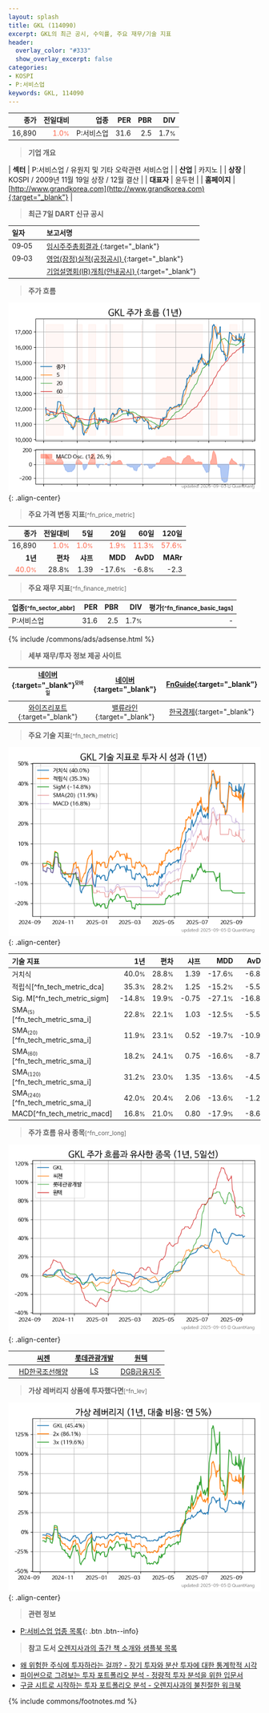 ```yaml
---
layout: splash
title: GKL (114090)
excerpt: GKL의 최근 공시, 수익률, 주요 재무/기술 지표
header:
  overlay_color: "#333"
  show_overlay_excerpt: false
categories:
- KOSPI
- P:서비스업
keywords: GKL, 114090
---
```


| **종가** | **전일대비** | **업종** | **PER** | **PBR** | **DIV** |
| -------: | -----------: | -------: | ------: | ------: | ------: |
| 16,890 | <span style="color: tomato">1.0<small>%</small></span> | P:서비스업 | 31.6 | 2.5 | 1.7<small>%</small> |

<!-- more -->


> **기업 개요**<a id="company"></a>

| <span style="white-space:nowrap;">**섹터**</span> | P:서비스업 / 유원지 및 기타 오락관련 서비스업 |
| <span style="white-space:nowrap;">**산업**</span> | 카지노 |
| <span style="white-space:nowrap;">**상장**</span> | KOSPI / 2009년 11월 19일 상장 / 12월 결산 |
| <span style="white-space:nowrap;">**대표자**</span> | 윤두현 |
| <span style="white-space:nowrap;">**홈페이지**</span> | [http://www.grandkorea.com](http://www.grandkorea.com){:target="_blank"} |


> **최근 7일 DART 신규 공시**<a id="dart"></a>

| **일자** |      | **보고서명** |
| :------- | :--- | :----------- |
| 09&#x2011;05 | | [임시주주총회결과              ](https://dart.fss.or.kr/dsaf001/main.do?rcpNo=20250905800295){:target="_blank"} |
| 09&#x2011;03 | | [영업(잠정)실적(공정공시)              ](https://dart.fss.or.kr/dsaf001/main.do?rcpNo=20250903800309){:target="_blank"} |
|  | | [기업설명회(IR)개최(안내공시)              ](https://dart.fss.or.kr/dsaf001/main.do?rcpNo=20250903800335){:target="_blank"} |


> **주가 흐름**<a id="price"></a>

![114090](/stock/images/114090.png){: .align-center}


> **주요 가격 변동 지표**<small>[^fn_price_metric]</small>

| **종가** | **전일대비** | **5일** | **20일** | **60일** | **120일** |
| -------: | -----------: | ------: | -------: | -------: | --------: |
| 16,890 | <span style="color: tomato">1.0<small>%</small></span> | <span style="color: tomato">1.0<small>%</small></span> | <span style="color: tomato">1.9<small>%</small></span> | <span style="color: tomato">11.3<small>%</small></span> | <span style="color: tomato">57.6<small>%</small></span> |
| **1년** | **편차** | **샤프** | **MDD** | **AvDD** | **MARr** |
| <span style="color: tomato">40.0<small>%</small></span> | 28.8<small>%</small> | 1.39 | -17.6<small>%</small> | -6.8<small>%</small> | -2.3 |


> **주요 재무 지표**<small>[^fn_finance_metric]</small>

| **업종**<small>[^fn_sector_abbr]</small> | **PER** | **PBR** | **DIV** | **평가**<small>[^fn_finance_basic_tags]</small> |
| :--------------------------------------- | ------: | ------: | ------: | ----------------------------------------------: |
| P:서비스업 | 31.6 | 2.5 | 1.7<small>%</small> | - |



{% include /commons/ads/adsense.html %}

> **세부 재무/투자 정보 제공 사이트**

| [네이버](https://m.stock.naver.com/domestic/stock/114090/finance/summary){:target="_blank"}<sup><small>모바일</small></sup> | [네이버](https://finance.naver.com/item/coinfo.naver?code=114090){:target="_blank"} | [FnGuide](https://comp.fnguide.com/SVO2/ASP/SVD_Invest.asp?gicode=A114090&MenuYn=Y){:target="_blank"} |
| :---: | :---: | :---: |
| [와이즈리포트](https://comp.wisereport.co.kr/company/c1040001.aspx?cmp_cd=114090){:target="_blank"} | [밸류라인](https://www.valueline.co.kr/finance/summary/114090){:target="_blank"} | [한국경제](https://markets.hankyung.com/stock/114090/financial-summary){:target="_blank"} |


> **주요 기술 지표**<small>[^fn_tech_metric]</small>


![114090](/stock/images/114090_tech.png){: .align-center}

| **기술 지표** | **1년** | **편차** | **샤프** | **MDD** | **AvDD** |
| :------------ | ------: | -----------: | -------: | ------: | -------: |
| 거치식 | 40.0<small>%</small> | 28.8<small>%</small> | 1.39 | -17.6<small>%</small> | -6.8<small>%</small> |
| 적립식[^fn_tech_metric_dca] | 35.3<small>%</small> | 28.2<small>%</small> | 1.25 | -15.2<small>%</small> | -5.5<small>%</small> |
| Sig. M[^fn_tech_metric_sigm] | -14.8<small>%</small> | 19.9<small>%</small> | -0.75 | -27.1<small>%</small> | -16.8<small>%</small> |
| SMA<small><sub>(5)</sub></small>[^fn_tech_metric_sma_i] | 22.8<small>%</small> | 22.1<small>%</small> | 1.03 | -12.5<small>%</small> | -5.5<small>%</small> |
| SMA<small><sub>(20)</sub></small>[^fn_tech_metric_sma_i] | 11.9<small>%</small> | 23.1<small>%</small> | 0.52 | -19.7<small>%</small> | -10.9<small>%</small> |
| SMA<small><sub>(60)</sub></small>[^fn_tech_metric_sma_i] | 18.2<small>%</small> | 24.1<small>%</small> | 0.75 | -16.6<small>%</small> | -8.7<small>%</small> |
| SMA<small><sub>(120)</sub></small>[^fn_tech_metric_sma_i] | 31.2<small>%</small> | 23.0<small>%</small> | 1.35 | -13.6<small>%</small> | -4.5<small>%</small> |
| SMA<small><sub>(240)</sub></small>[^fn_tech_metric_sma_i] | 42.0<small>%</small> | 20.4<small>%</small> | 2.06 | -13.6<small>%</small> | -1.2<small>%</small> |
| MACD[^fn_tech_metric_macd] | 16.8<small>%</small> | 21.0<small>%</small> | 0.80 | -17.9<small>%</small> | -8.6<small>%</small> |


> **주가 흐름 유사 종목**<a id="corr"></a><small>[^fn_corr_long]</small>

![114090](/stock/images/114090_corr.png){: .align-center}

|       | [씨젠](/096530/) | [롯데관광개발](/032350/) | [원텍](/336570/) |
| :---: | :------------------------------------: | :------------------------------------: | :------------------------------------: |
|       | [HD한국조선해양](/009540/) | [LS](/006260/) | [DGB금융지주](/139130/) |


> **가상 레버리지 상품에 투자했다면**<a id="2x"></a><small>[^fn_lev]</small>

![114090](/stock/images/114090_2x.png){: .align-center}


> **관련 정보**

- [P:서비스업 업종 목록](/stats/sector/kospi_업종_서비스업_종목/){: .btn .btn--info}

> **참고 도서** [오렌지사과의 출간 책 소개와 샘플북 목록](https://kongdori.tistory.com/691)

- [왜 위험한 주식에 투자하라는 걸까? - 장기 투자와 분산 투자에 대한 통계학적 시각](https://kongdori.tistory.com/421)
- [파이썬으로 그려보는 투자 포트폴리오 분석  - 정량적 투자 분석을 위한 입문서](https://kongdori.tistory.com/643)
- [구글 시트로 시작하는 투자 포트폴리오 분석 - 오렌지사과의 불친절한 워크북](https://kongdori.tistory.com/449)


{% include commons/footnotes.md %}